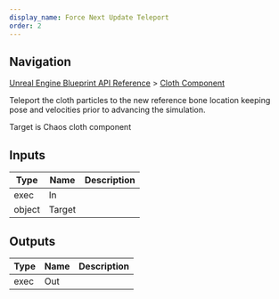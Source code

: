 ```yaml
---
display_name: Force Next Update Teleport
order: 2
---
```

## Navigation

[Unreal Engine Blueprint API Reference](https://dev.epicgames.com/documentation/en-us/unreal-engine/BlueprintAPI) > [Cloth Component](https://dev.epicgames.com/documentation/en-us/unreal-engine/BlueprintAPI/ClothComponent)

Teleport the cloth particles to the new reference bone location keeping pose and velocities prior to advancing the simulation.

Target is Chaos cloth component

## Inputs

| Type | Name | Description |
| --- | --- | --- |
| exec | In |  |
| object | Target |  |

## Outputs

| Type | Name | Description |
| --- | --- | --- |
| exec | Out |  |
